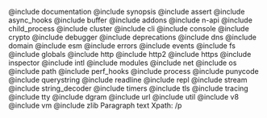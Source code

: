 <!--lint disable prohibited-strings-->
@include documentation @include synopsis @include assert @include async_hooks @include buffer @include addons @include n-api @include child_process @include cluster @include cli @include console @include crypto @include debugger @include deprecations @include dns @include domain @include esm @include errors @include events @include fs @include globals @include http @include http2 @include https @include inspector @include intl @include modules @include net @include os @include path @include perf_hooks @include process @include punycode @include querystring @include readline @include repl @include stream @include string_decoder @include timers @include tls @include tracing @include tty @include dgram @include url @include util @include v8 @include vm @include zlib Paragraph text Xpath: /p
